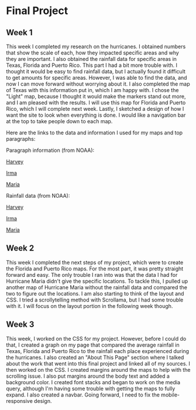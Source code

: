 # Final Project

## Week 1

This week I completed my research on the hurricanes. I obtained numbers that show the scale of each, how they impacted specific areas and why they are important. I also obtained the rainfall data for specific areas in Texas, Florida and Puerto Rico. This part I had a bit more trouble with. I thought it would be easy to find rainfall data, but I actually found it difficult to get amounts for specific areas. However, I was able to find the data, and now I can move forward without worrying about it. I also completed the map of Texas with this information put in, which I am happy with. I chose the "Light" map, because I thought it would make the markers stand out more, and I am pleased with the results. I will use this map for Florida and Puerto Rico, which I will complete next week. Lastly, I sketched a design of how I want the site to look when everything is done. I would like a navigation bar at the top to take people down to each map.

Here are the links to the data and information I used for my maps and top paragraphs:

Paragraph information (from NOAA):

[Harvey](https://www.weather.gov/ewx/wxevent-2017harvey)

[Irma](https://www.weather.gov/tae/Irma_technical_summary)

[Maria](http://www.weather.gov/sju/maria2017)

Rainfall data (from NOAA):

[Harvey](http://www.wpc.ncep.noaa.gov/discussions/nfdscc1.html)

[Irma](http://www.wpc.ncep.noaa.gov/winter_storm_summaries/storm20/stormsum_7.html)

[Maria](http://www.weather.gov/sju/maria2017)

## Week 2

This week I completed the next steps of my project, which were to create the Florida and Puerto Rico maps. For the most part, it was pretty straight forward and easy. The only trouble I ran into was that the data I had for Hurricane Maria didn't give the specific locations. To tackle this, I pulled up another map of Hurricane Maria without the rainfall data and compared the two to figure out the locations. I am also starting to think of the layout and CSS. I tried a scrollytelling method with Scrollama, but I had some trouble with it. I will focus on the layout portion in the following week though.

## Week 3

This week, I worked on the CSS for my project. However, before I could do that, I created a graph on my page that compared the average rainfall in Texas, Florida and Puerto Rico to the rainfall each place experienced during the hurricanes. I also created an "About This Page" section where I talked about the work that went into this final project and linked all of my sources. I then worked on the CSS. I created margins around the maps to help with the scrolling issue. I also put margins around the body text and added a background color. I created font stacks and began to work on the media query, although I'm having some trouble with getting the maps to fully expand. I also created a navbar. Going forward, I need to fix the mobile-responsive design. 
